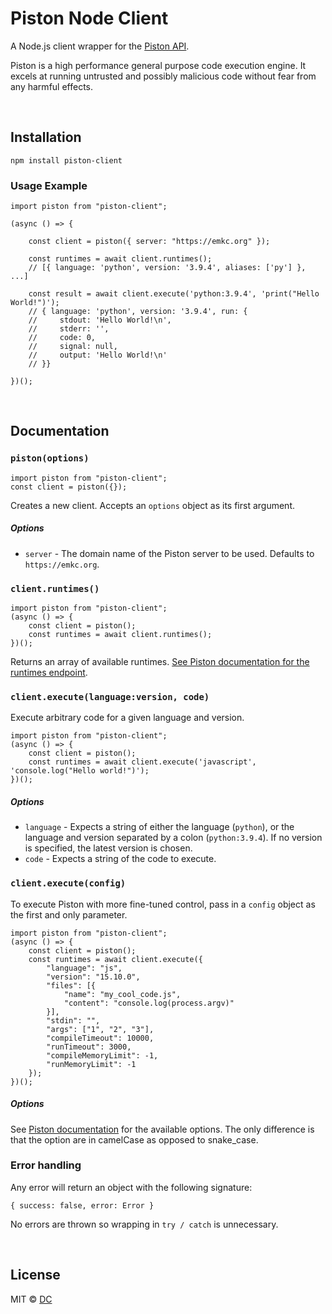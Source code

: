 # Piston Node Client

A Node.js client wrapper for the [Piston API](https://github.com/engineer-man/piston). 

Piston is a high performance general purpose code execution engine. It excels at running untrusted and possibly malicious code without fear from any harmful effects.

<br>

## Installation

```
npm install piston-client
```

### Usage Example

```
import piston from "piston-client";

(async () => {

    const client = piston({ server: "https://emkc.org" });
    
    const runtimes = await client.runtimes();
    // [{ language: 'python', version: '3.9.4', aliases: ['py'] }, ...]

    const result = await client.execute('python:3.9.4', 'print("Hello World!")');
    // { language: 'python', version: '3.9.4', run: {
    //     stdout: 'Hello World!\n',
    //     stderr: '',
    //     code: 0,
    //     signal: null,
    //     output: 'Hello World!\n'
    // }}

})();
```

<br>

## Documentation

### `piston(options)`

```
import piston from "piston-client";
const client = piston({});
```

Creates a new client. Accepts an `options` object as its first argument.

##### Options

- `server` - The domain name of the Piston server to be used. Defaults to `https://emkc.org`.

### `client.runtimes()`

```
import piston from "piston-client";
(async () => {
    const client = piston();
    const runtimes = await client.runtimes();
})();
```

Returns an array of available runtimes. [See Piston documentation for the runtimes endpoint](https://github.com/engineer-man/piston#runtimes-endpoint).

### `client.execute(language:version, code)`

Execute arbitrary code for a given language and version.

```
import piston from "piston-client";
(async () => {
    const client = piston();
    const runtimes = await client.execute('javascript', 'console.log("Hello world!")');
})();
```

##### Options

- `language` - Expects a string of either the language (`python`), or the language and version separated by a colon (`python:3.9.4`). If no version is specified, the latest version is chosen.
- `code` - Expects a string of the code to execute.

### `client.execute(config)`

To execute Piston with more fine-tuned control, pass in a `config` object as the first and only parameter.

```
import piston from "piston-client";
(async () => {
    const client = piston();
    const runtimes = await client.execute({
        "language": "js",
        "version": "15.10.0",
        "files": [{
            "name": "my_cool_code.js",
            "content": "console.log(process.argv)"
        }],
        "stdin": "",
        "args": ["1", "2", "3"],
        "compileTimeout": 10000,
        "runTimeout": 3000,
        "compileMemoryLimit": -1,
        "runMemoryLimit": -1
    });
})();
```

##### Options

See [Piston documentation](https://github.com/engineer-man/piston#execute-endpoint) for the available options. The only difference is that the option are in camelCase as opposed to snake_case.

### Error handling

Any error will return an object with the following signature:

```
{ success: false, error: Error }
```

No errors are thrown so wrapping in `try / catch` is unnecessary.

<br>

## License

MIT © [DC](https://github.com/dthree)